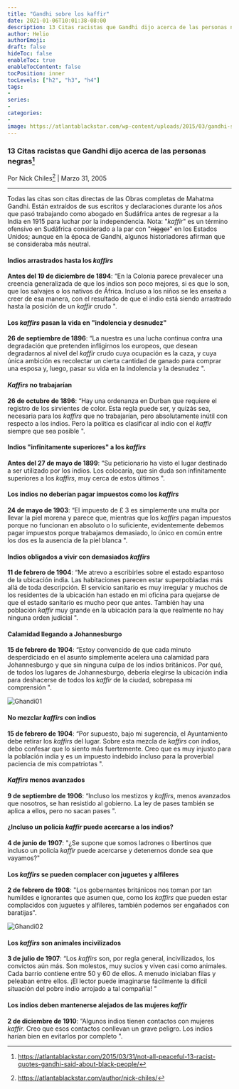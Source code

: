 ```yaml
---
title: "Gandhi sobre los kaffir"
date: 2021-01-06T10:01:38-08:00
description: 13 Citas racistas que Gandhi dijo acerca de las personas negras.
author: Helio
authorEmoji: 
draft: false
hideToc: false
enableToc: true
enableTocContent: false
tocPosition: inner
tocLevels: ["h2", "h3", "h4"]
tags:
-
series:
-
categories:
-
image: https://atlantablackstar.com/wp-content/uploads/2015/03/gandhi-smile-e1427747090891.jpg
---
```


<style>
body {
text-align: justify}
</style>

### 13 Citas racistas que Gandhi dijo acerca de las personas negras[^1]
Por Nick Chiles[^2] | Marzo 31, 2005

---



Todas las citas son citas directas de las Obras completas de Mahatma Gandhi. Están extraídos de sus escritos y declaraciones durante los años que pasó trabajando como abogado en Sudáfrica antes de regresar a la India en 1915 para luchar por la independencia. Nota: "*kaffir*" es un término ofensivo en Sudáfrica considerado a la par con "~~nigger~~" en los Estados Unidos; aunque en la época de Gandhi, algunos historiadores afirman que se consideraba más neutral.

####  Indios arrastrados hasta los *kaffirs*

**Antes del 19 de diciembre de 1894**: “En la Colonia parece prevalecer una creencia generalizada de que los indios son poco mejores, si es que lo son, que los salvajes o los nativos de África. Incluso a los niños se les enseña a creer de esa manera, con el resultado de que el indio está siendo arrastrado hasta la posición de un *kaffir* crudo ".

####  Los *kaffirs* pasan la vida en "indolencia y desnudez"

**26 de septiembre de 1896**: “La nuestra es una lucha continua contra una degradación que pretenden infligirnos los europeos, que desean degradarnos al nivel del *kaffir* crudo cuya ocupación es la caza, y cuya única ambición es recolectar un cierta cantidad de ganado para comprar una esposa y, luego, pasar su vida en la indolencia y la desnudez ".

#### *Kaffirs* no trabajarían

**26 de octubre de 1896**: “Hay una ordenanza en Durban que requiere el registro de los sirvientes de color. Esta regla puede ser, y quizás sea, necesaria para los *kaffirs* que no trabajarían, pero absolutamente inútil con respecto a los indios. Pero la política es clasificar al indio con el *kaffir* siempre que sea posible ".

#### Indios "infinitamente superiores" a los *kaffirs*

**Antes del 27 de mayo de 1899**: “Su peticionario ha visto el lugar destinado a ser utilizado por los indios. Los colocaría, que sin duda son infinitamente superiores a los *kaffirs*, muy cerca de estos últimos ".

#### Los indios no deberían pagar impuestos como los *kaffirs*

**24 de mayo de 1903**: “El impuesto de £ 3 es simplemente una multa por llevar la piel morena y parece que, mientras que los *kaffirs* pagan impuestos porque no funcionan en absoluto o lo suficiente, evidentemente debemos pagar impuestos porque trabajamos demasiado, lo único en común entre los dos es la ausencia de la piel blanca ".

#### Indios obligados a vivir con demasiados *kaffirs*

**11 de febrero de 1904**: “Me atrevo a escribirles sobre el estado espantoso de la ubicación india. Las habitaciones parecen estar superpobladas más allá de toda descripción. El servicio sanitario es muy irregular y muchos de los residentes de la ubicación han estado en mi oficina para quejarse de que el estado sanitario es mucho peor que antes. También hay una población *kaffir* muy grande en la ubicación para la que realmente no hay ninguna orden judicial ".

#### Calamidad llegando a Johannesburgo

**15 de febrero de 1904**: “Estoy convencido de que cada minuto desperdiciado en el asunto simplemente acelera una calamidad para Johannesburgo y que sin ninguna culpa de los indios británicos. Por qué, de todos los lugares de Johannesburgo, debería elegirse la ubicación india para deshacerse de todos los *kaffir* de la ciudad, sobrepasa mi comprensión ".

![Ghandi01](https://atlantablackstar.com/wp-content/uploads/2015/03/south-africa-aparthied-sign-768x596.jpg)

#### No mezclar *kaffirs* con indios

**15 de febrero de 1904**: “Por supuesto, bajo mi sugerencia, el Ayuntamiento debe retirar los *kaffirs* del lugar. Sobre esta mezcla de *kaffirs* con indios, debo confesar que lo siento más fuertemente. Creo que es muy injusto para la población india y es un impuesto indebido incluso para la proverbial paciencia de mis compatriotas ".

#### *Kaffirs* menos avanzados

**9 de septiembre de 1906**: “Incluso los mestizos y *kaffirs*, menos avanzados que nosotros, se han resistido al gobierno. La ley de pases también se aplica a ellos, pero no sacan pases ".

#### ¿Incluso un policía *kaffir* puede acercarse a los indios?

**4 de junio de 1907**: "¿Se supone que somos ladrones o libertinos que incluso un policía *kaffir* puede acercarse y detenernos donde sea que vayamos?"

#### Los *kaffirs* se pueden complacer con juguetes y alfileres

**2 de febrero de 1908**: "Los gobernantes británicos nos toman por tan humildes e ignorantes que asumen que, como los *kaffirs* que pueden estar complacidos con juguetes y alfileres, también podemos ser engañados con baratijas".

![Ghandi02](https://atlantablackstar.com/wp-content/uploads/2015/03/Beware-of-Natives.jpg)

#### Los *kaffirs* son animales incivilizados

**3 de julio de 1907**: “Los *kaffirs* son, por regla general, incivilizados, los convictos aún más. Son molestos, muy sucios y viven casi como animales. Cada barrio contiene entre 50 y 60 de ellos. A menudo iniciaban filas y peleaban entre ellos. ¡El lector puede imaginarse fácilmente la difícil situación del pobre indio arrojado a tal compañía! "

#### Los indios deben mantenerse alejados de las mujeres *kaffir*

**2 de diciembre de 1910**: “Algunos indios tienen contactos con mujeres *kaffir*. Creo que esos contactos conllevan un grave peligro. Los indios harían bien en evitarlos por completo ".


<style>
body {
text-align: left}
</style>

[^1]: https://atlantablackstar.com/2015/03/31/not-all-peaceful-13-racist-quotes-gandhi-said-about-black-people/
[^2]: https://atlantablackstar.com/author/nick-chiles/